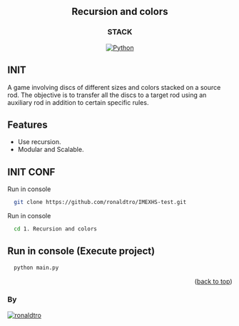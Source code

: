<a name="readme-top"></a>

<div align="center">

## Recursion and colors

</div>

<div align="center">

### STACK
[![Python][python-badge]][badge-empty-url]

</div>

## INIT

A game involving discs of different sizes and colors stacked on a source rod. The objective is to transfer all the discs to a target rod using an auxiliary rod in addition to certain specific rules.

## Features
- Use recursion.
- Modular and Scalable.

## INIT CONF

Run in console
```bash
  git clone https://github.com/ronaldtro/IMEXHS-test.git
```

Run in console
```bash
  cd 1. Recursion and colors
```

## Run in console (Execute project)
```bash
  python main.py
```

<p align="right">(<a href="#readme-top">back to top</a>)</p>

### By
[![ronaldtro](https://avatars.githubusercontent.com/u/72902488?s=64&amp;v=4)](http://github.com/ronaldtro)

[python-badge]: https://img.shields.io/badge/Python-blue?logo=python&logoColor=white
[badge-empty-url]: #!
